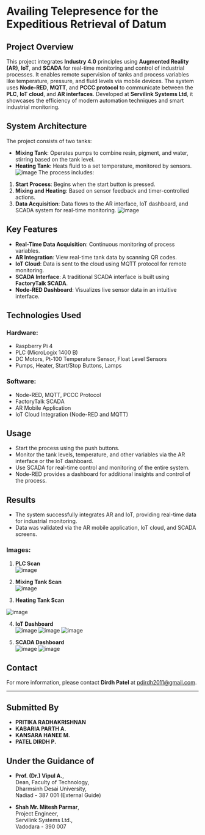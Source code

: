 # **Availing Telepresence for the Expeditious Retrieval of Datum**

## **Project Overview**
This project integrates **Industry 4.0** principles using **Augmented Reality (AR)**, **IoT**, and **SCADA** for real-time monitoring and control of industrial processes. It enables remote supervision of tanks and process variables like temperature, pressure, and fluid levels via mobile devices. The system uses **Node-RED**, **MQTT**, and **PCCC protocol** to communicate between the **PLC**, **IoT cloud**, and **AR interfaces**. Developed at **Servilink Systems Ltd**, it showcases the efficiency of modern automation techniques and smart industrial monitoring.

## **System Architecture**
The project consists of two tanks:
- **Mixing Tank**: Operates pumps to combine resin, pigment, and water, stirring based on the tank level.
- **Heating Tank**: Heats fluid to a set temperature, monitored by sensors.
![image](https://github.com/user-attachments/assets/a199118a-0119-4158-9adc-2f661464d803)
The process includes:
1. **Start Process**: Begins when the start button is pressed.
2. **Mixing and Heating**: Based on sensor feedback and timer-controlled actions.
3. **Data Acquisition**: Data flows to the AR interface, IoT dashboard, and SCADA system for real-time monitoring.
![image](https://github.com/user-attachments/assets/31eb0edc-1eb9-42ea-bc2f-26b0bcecaae1)

## **Key Features**
- **Real-Time Data Acquisition**: Continuous monitoring of process variables.
- **AR Integration**: View real-time tank data by scanning QR codes.
- **IoT Cloud**: Data is sent to the cloud using MQTT protocol for remote monitoring.
- **SCADA Interface**: A traditional SCADA interface is built using **FactoryTalk SCADA**.
- **Node-RED Dashboard**: Visualizes live sensor data in an intuitive interface.

## **Technologies Used**
### **Hardware**:
- Raspberry Pi 4
- PLC (MicroLogix 1400 B)
- DC Motors, Pt-100 Temperature Sensor, Float Level Sensors
- Pumps, Heater, Start/Stop Buttons, Lamps

### **Software**:
- Node-RED, MQTT, PCCC Protocol
- FactoryTalk SCADA
- AR Mobile Application
- IoT Cloud Integration (Node-RED and MQTT)





## **Usage**
- Start the process using the push buttons.
- Monitor the tank levels, temperature, and other variables via the AR interface or the IoT dashboard.
- Use SCADA for real-time control and monitoring of the entire system.
- Node-RED provides a dashboard for additional insights and control of the process.

## **Results**
- The system successfully integrates AR and IoT, providing real-time data for industrial monitoring.
- Data was validated via the AR mobile application, IoT cloud, and SCADA screens.
  
### **Images:**
1. **PLC Scan**  
   ![image](https://github.com/user-attachments/assets/d8aa7438-c4e1-45cc-ab25-5a2699c7a631)


2. **Mixing Tank Scan**  
  ![image](https://github.com/user-attachments/assets/513fd90d-07aa-4757-89c1-11ff8ab7c096)


3. **Heating Tank Scan**  
   
![image](https://github.com/user-attachments/assets/420093f6-3a8b-4b61-bb97-8690949248e9)

4. **IoT Dashboard**  
   ![image](https://github.com/user-attachments/assets/fab531d2-edad-4e38-b1e3-78c22325d8ee)
   ![image](https://github.com/user-attachments/assets/5b61c56b-2116-4f12-9f9b-8d16a40f0bd5)
   ![image](https://github.com/user-attachments/assets/cdacdab8-cde1-4598-aa38-3859a9fea2cc)


   


6. **SCADA Dashboard**  
  ![image](https://github.com/user-attachments/assets/3b52254a-08f7-411f-92da-79982e7d1f2f)
![image](https://github.com/user-attachments/assets/54020b57-3ac6-463c-a806-d091b24c5bf1)




## **Contact**
For more information, please contact **Dirdh Patel** at [pdirdh2011@gmail.com](mailto:pdirdh2011@gmail.com).

---

## **Submitted By**
- **PRITIKA RADHAKRISHNAN**
- **KABARIA PARTH A.**  
- **KANSARA HANEE M.**
- **PATEL DIRDH P.**  
 

## **Under the Guidance of**
- **Prof. (Dr.) Vipul A.**,  
  Dean, Faculty of Technology,  
  Dharmsinh Desai University,  
  Nadiad - 387 001 (External Guide)

- **Shah Mr. Mitesh Parmar**,  
  Project Engineer,  
  Servilink Systems Ltd.,  
  Vadodara - 390 007
